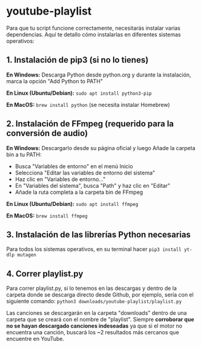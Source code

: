 # youtube-playlist

Para que tu script funcione correctamente, necesitarás instalar varias dependencias. Aquí te detallo cómo instalarlas en diferentes sistemas operativos:

## 1. Instalación de pip3 (si no lo tienes)

**En Windows:**
Descarga Python desde python.org y durante la instalación, marca la opción "Add Python to PATH"

**En Linux (Ubuntu/Debian):**
`sudo apt install python3-pip`

**En MacOS:**
`brew install python` (se necesita instalar Homebrew)

## 2. Instalación de FFmpeg (requerido para la conversión de audio)

**En Windows:**
Descargarlo desde su página oficial y luego Añade la carpeta bin a tu PATH:

- Busca "Variables de entorno" en el menú Inicio
- Selecciona "Editar las variables de entorno del sistema"
- Haz clic en "Variables de entorno..."
- En "Variables del sistema", busca "Path" y haz clic en "Editar"
- Añade la ruta completa a la carpeta bin de FFmpeg

**En Linux (Ubuntu/Debian):**
`sudo apt install ffmpeg`

**En MacOS:**
`brew install ffmpeg`

## 3. Instalación de las librerías Python necesarias

Para todos los sistemas operativos, en su terminal hacer `pip3 install yt-dlp mutagen`

## 4. Correr playlist.py

Para correr playlist.py, si lo tenemos en las descargas y dentro de la carpeta donde se descarga directo desde Github, por ejemplo, sería con el siguiente comando:
`python3 downloads/youtube-playlist/playlist.py`

Las canciones se descargarán en la carpeta "downloads" dentro de una carpeta que se creará con el nombre de "playlist". Siempre **corroborar que no se hayan descargado canciones indeseadas** ya que si el motor no encuentra una canción, buscará los ~2 resultados más cercanos que encuentre en YouTube.
